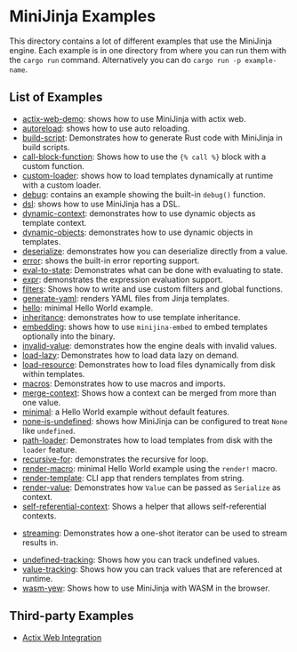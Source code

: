 # MiniJinja Examples

This directory contains a lot of different examples that use the MiniJinja
engine.  Each example is in one directory from where you can run them with
the `cargo run` command.  Alternatively you can do `cargo run -p example-name`.

## List of Examples

* [actix-web-demo](actix-web-demo): shows how to use MiniJinja with actix web.
* [autoreload](autoreload): shows how to use auto reloading.
* [build-script](build-script): Demonstrates how to generate Rust code with MiniJinja in build scripts.
* [call-block-function](call-block-function): Shows how to use the `{% call %}` block with a custom function.
* [custom-loader](custom-loader): shows how to load templates dynamically at runtime with a custom loader.
* [debug](debug): contains an example showing the built-in `debug()` function.
* [dsl](dsl): shows how to use MiniJinja has a DSL.
* [dynamic-context](dynamic-context): demonstrates how to use dynamic objects as template context.
* [dynamic-objects](dynamic-objects): demonstrates how to use dynamic objects in templates.
* [deserialize](deserialize): demonstrates how you can deserialize directly from a value.
* [error](error): shows the built-in error reporting support.
* [eval-to-state](eval-to-state): Demonstrates what can be done with evaluating to state.
* [expr](expr): demonstrates the expression evaluation support.
* [filters](filters): Shows how to write and use custom filters and global functions.
* [generate-yaml](generate-yaml): renders YAML files from Jinja templates.
* [hello](hello): minimal Hello World example.
* [inheritance](inheritance): demonstrates how to use template inheritance.
* [embedding](embedding): shows how to use `minijina-embed` to embed templates optionally into the binary.
* [invalid-value](invalid-value): demonstrates how the engine deals with invalid values.
* [load-lazy](load-lazy): Demonstrates how to load data lazy on demand.
* [load-resource](load-resource): Demonstrates how to load files dynamically from disk within templates.
* [macros](macros): Demonstrates how to use macros and imports.
* [merge-context](merge-context): Shows how a context can be merged from more than one value.
* [minimal](minimal): a Hello World example without default features.
* [none-is-undefined](none-is-undefined): shows how MiniJinja can be configured to treat `None` like `undefined`.
* [path-loader](path-loader): Demonstrates how to load templates from disk with the `loader` feature.
* [recursive-for](recursive-for): demonstrates the recursive for loop.
* [render-macro](render-macro): minimal Hello World example using the `render!` macro.
* [render-template](render-template): CLI app that renders templates from string.
* [render-value](render-value): Demonstrates how `Value` can be passed as `Serialize` as context.
* [self-referential-context](self-referential-context): Shows a helper that allows self-referential contexts.
- [streaming](streaming): Demonstrates how a one-shot iterator can be used to stream results in.
* [undefined-tracking](undefined-tracking): Shows how you can track undefined values.
* [value-tracking](value-tracking): Shows how you can track values that are referenced at runtime.
* [wasm-yew](wasm-yew): Shows how to use MiniJinja with WASM in the browser.

## Third-party Examples

* [Actix Web Integration](https://github.com/actix/examples/blob/master/templating/minijinja)

